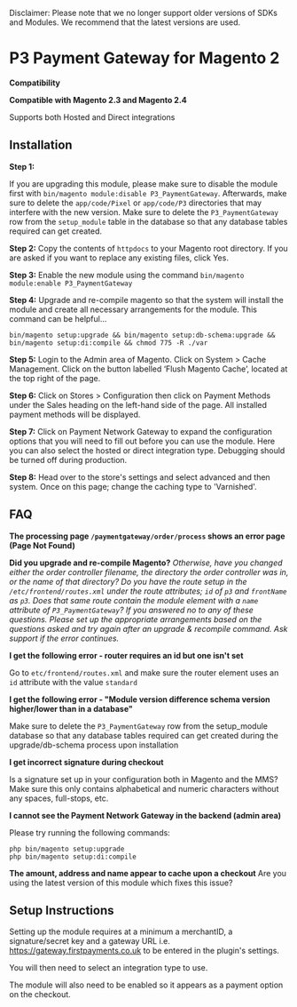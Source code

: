 Disclaimer: Please note that we no longer support older versions of SDKs and Modules. We recommend that the latest versions are used.

# P3 Payment Gateway for Magento 2

**Compatibility**

**Compatible with Magento 2.3 and Magento 2.4**

Supports both Hosted and Direct integrations

## Installation
**Step 1:**

If you are upgrading this module, please make sure to disable the module first with `bin/magento module:disable P3_PaymentGateway`. Afterwards, make sure to delete the `app/code/Pixel` or `app/code/P3` directories that may interfere with the new version. Make sure to delete the `P3_PaymentGateway` row from the `setup_module` table in the database so that any database tables required can get created.

**Step 2:**
Copy the contents of `httpdocs` to your Magento root directory. If you are asked if you want to replace any existing files, click Yes.

**Step 3:**
Enable the new module using the command `bin/magento module:enable P3_PaymentGateway`

**Step 4:**
Upgrade and re-compile magento so that the system will install the module and create all necessary arrangements for the module. This command can be helpful...
```
bin/magento setup:upgrade && bin/magento setup:db-schema:upgrade && bin/magento setup:di:compile && chmod 775 -R ./var
```

**Step 5:**
Login to the Admin area of Magento. Click on System > Cache Management. Click on the button labelled ‘Flush Magento Cache’, located at the top right of the page.

**Step 6:**
Click on Stores > Configuration then click on Payment Methods under the Sales heading on the left-hand side of the page. All installed payment methods will be displayed.

**Step 7:**
Click on Payment Network Gateway to expand the configuration options that you will need to fill out before you can use the module. Here you can also select the hosted or direct integration type. Debugging should be turned off during production.

**Step 8:**
Head over to the store's settings and select advanced and then system. Once on this page; change the caching type to 'Varnished'.

## FAQ
**The processing page `/paymentgateway/order/process` shows an error page (Page Not Found)**

**Did you upgrade and re-compile Magento?** *Otherwise, have you changed either the order controller filename, the directory the order controller was in, or the name of that directory? Do you have the route setup in the `/etc/frontend/routes.xml` under the route attributes; `id` of `p3` and `frontName` as `p3`. Does that same route contain the module element with a `name` attribute of `P3_PaymentGateway`? If you answered no to any of these questions. Please set up the appropriate arrangements based on the questions asked and try again after an upgrade & recompile command. Ask support if the error continues.*

**I get the following error - router requires an id but one isn't set**

Go to `etc/frontend/routes.xml` and make sure the router element uses an `id` attribute with the value `standard`

**I get the following error - "Module version difference schema version higher/lower than in a database"**

Make sure to delete the `P3_PaymentGateway` row from the setup_module database so that any database tables required can get created during the upgrade/db-schema process upon installation

**I get incorrect signature during checkout**

Is a signature set up in your configuration both in Magento and the MMS? Make sure this only contains alphabetical and numeric characters without any spaces, full-stops, etc.

**I cannot see the Payment Network Gateway in the backend (admin area)**

Please try running the following commands:

```
php bin/magento setup:upgrade
php bin/magento setup:di:compile
```
**The amount, address and name appear to cache upon a checkout**
Are you using the latest version of this module which fixes this issue?

    
Setup Instructions
--------------------    
    
Setting up the module requires at a minimum a merchantID, a signature/secret key and a gateway URL i.e. https://gateway.firstpayments.co.uk to be entered in the plugin's settings.

You will then need to select an integration type to use.

The module will also need to be enabled so it appears as a payment option on the checkout.
   
